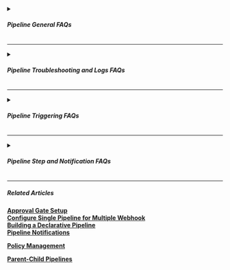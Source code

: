 
<details>
<summary>

##### Pipeline General FAQs
</summary>

<details>
<summary>Can I publish the pipelines to a catalog?</summary>  

>If a Site Admin grants a user permission to publish pipelines through **Policy Management** and they have RBAC access, they can publish a pipeline to their organization's **Shared Templates**. Navigate to the pipeline summary tab of the pipeline with the respective stages and select "publish". [**Policy Management Help**](https://docs.opsera.io/role-based-access-pipelines-and-tool-registry/set-policies-for-user)
</details>

<details>
<summary>I deleted a tool in Tool Registry. What happens to the pipelines using that tool?</summary>  
  
>Pipelines will fail without the Tool Registry.
</details>

<details>
<summary>Can I migrate my Github Yaml pipelines to Opsera pipelines?</summary>  
  
>Opsera offers drag and drop pipelines where users can build the stages of the pipeline in minutes without the need of YAML and pipeline can be published in the catalog for other users to reuse it.
</details>

<details>
  <summary>Do I have to configure pipelines steps each time before I run them? </summary>  
  
>This is not required. Once the pipeline is set up, users do not have to update or reconfigure the pipelines unless there is a change in the branch.
</details>


<details>
<summary>Can I invoke a pipeline through a pipeline? </summary>

>Yes. Opsera supports orchestrating multiple "child pipelines" within a **Parallel Processor** step. This allows users to include up to 5 pipeline executions inside a single step.A single The **Child Pipeline** step supports single pipeline association with a parent pipeline. [**Parent-Child Pipelines Help**](https://docs.opsera.io/create-and-manage-pipelines/parent-child-pipelines)
</details>

<details>
  <summary>What happens to webhook when I delete my pipeline?</summary>

>The webhook registered within the pipeline will be deleted and user will have to delete the registered webhook manually in respective SCM. 
</details>

<details>
<summary>Can I multiselect Pipeline and delete or apply access rule to multiple pipelines?</summary>

>No, This functionality is part of the roadmap and will be implemented as part of Q3 2022.
</details>

<details>
<summary>I have pipelines in other tools (Bamboo, Jenkins), is there an easy way to import those pipelines to Opsera? </summary>

>No, Opsera is no code platform where Pipelines are constructed using drag and drop option.
</details>

<details>
<summary>Can pipelines be versioned?</summary>

>Yes, you can copy the YAML files into your SCM. We are working on providing an option to sync the configuration directly into your repo (Roadmap item).
</details>

<details>
<summary>Do I have to write groovy script in jenkins to build the pipelines?</summary>

>No, Opsera is a no code orchestration platform where Pipelines are constructed using drag and drop option.
</details>
</details>


----

<details>
<summary>

##### Pipeline Troubleshooting and Logs FAQs

</summary>

<details>
<summary>How can I troubleshoot a failing pipeline before contacting Opsera Support?</summary>

>First check the Pipeline Summary logs for any authentication errors, then go to tool registry by clicking 3 dots in the pipeline to test the connection of the tool to Opsera. If the connection is successful, open a ticket with Opsera [**Opsera Support**](https://opsera.atlassian.net/servicedesk/customer/portal/2). If the connection fails in Tool Registry, contact the admin and seek support to change the password, secret or token.
</details>

<details>
<summary>Where can I go to for guidance, when I have trouble setting up a Step/Pipeline?</summary>

>[**Opsera Help Documentation**](https://docs.opsera.io/)
</details>

<details>
<summary>My pipeline is stuck. What should I do next?</summary>

>Look at the pipeline summary logs. If the logs are streaming then wait for the pipeline to complete. If there is no log activity for last 55 mins , reset the pipeline with reset option on top the screen and re trigger the pipeline.
</details>

<details>
<summary>What should I do when my pipeline in Opsera has been running for more than an hour?</summary>

>Look at the pipeline summary logs. If the logs are still streaming, wait for the pipeline to complete. If there is no log activity for last 55 mins , reset the pipeline with reset option on top of the screen and re trigger the pipeline.
</details>

<details>
<summary>How do I recover deleted pipelines?</summary>

>Deleted pipeline cannot be retrieved but users can make a copy of the pipeline and keep it in catalog for back up.
</details>

<details>
<summary>How do I view full logs of my completed pipeline? </summary>

>Go to Pipelines --> Pipeline -->  Summary --> Log summary --> Select the pipeline run #
</details>

<details>
<summary>Is there way to see pipeline update history? </summary>

>This feature is part of the roadmap and we are planning to implement this part of Q3 2022 roadmap.
</details>

<details>
<summary>Can the pipeline logs be downloaded?</summary>

>Yes, users can download the pipeline logs under build Blueprint section. Click the PDF icon on the top right side of the logs.
</details>

</details>

----
<details>
<summary>

##### Pipeline Triggering FAQs

</summary>

<details>
<summary>What are the different ways I can trigger a pipeline in Opsera? </summary>

>Pipelines can be triggered via Schedule pipeline in Pipeline summary view, via CLI, via webhook event when configured in **Start of Workflow** and Start pipeline button in Pipeline workflow.
</details>


<details>
  <summary>Is it possible to run a pipeline at a scheduled time?</summary>

>Yes. Set up Pipeline Schedule Task in pipeline Summary view under **Schedule**. They can be scheduled to trigger once, daily, weekly or monthly.
</details>


<details>
  <summary>Is it possible to chain pipelines? Can the end of 1 pipeline trigger another one?</summary>

>Yes, user can do so using Parallel Processor or Child Pipeline step.
</details>

</details>



----
<details>
<summary>

##### Pipeline Step and Notification FAQs

</summary>

<details>
<summary>What kind of Deployments does Opsera support? </summary>

>We support Custom scripts, Gitops, native cloud deployments for Azure and AWS, ArgoCD, Octopus based deployments
</details>


<details>
  <summary>What is Command Line step used for? </summary>

>Command line step can be used to write custom scripts for various use cases like build, deploy, code scan, terraform etc.
</details>


<details>
  <summary>Can I get notified in Slack/MS Teams when a pipeline fails?</summary>

>Yes. Email, Jira, Microsoft Teams, Slack and Google Chat can be configured via Tool Registry for users to receive notifications upon completion, all activity or failure. [**Pipeline Notifications Help**](https://docs.opsera.io/notifications/pipeline-notifications#configure-pipeline-notifications) 
</details>


<details>
  <summary>I want my own approval gate for Sonar. Can I set it up in Opsera?  </summary>

>Yes, Approval gate can be added between any stage within pipeline. For more information on setting up Approval Gate step, visit the [**Approval Gate Setup Help**](https://docs.opsera.io/approval-gate).
</details>


<details>
  <summary>I need to send Slack notification for all pipeline triggers. Is there a global notification setting or is there way to setup notification on a group of pipelines</summary>

>No, This functionality is not available and do not have plans to launch this feature in 2022.
</details>

</details>



----

##### Related Articles


[**Approval Gate Setup**](https://docs.opsera.io/approval-gate)  
[**Configure Single Pipeline for Multiple Webhook**](https://docs.opsera.io/webhook-integration/how-to-configure-a-pipeline-for-multiple-webhook-events)   
[**Building a Declarative Pipeline**](https://docs.opsera.io/create-and-manage-pipelines)  
[**Pipeline Notifications**](https://docs.opsera.io/notifications/pipeline-notifications#configure-pipeline-notifications)

[**Policy Management**](https://docs.opsera.io/role-based-access-pipelines-and-tool-registry/set-policies-for-user)

[**Parent-Child Pipelines**](https://docs.opsera.io/create-and-manage-pipelines/parent-child-pipelines)


